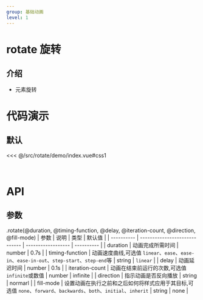 ```yaml
---
group: 基础动画
level: 1
---
```


# rotate 旋转

## 介绍
* 元素旋转

# 代码演示

## 默认

<<< @/src/rotate/demo/index.vue#css1

<br />

# API

## 参数

.rotate(@duration, @timing-function, @delay, @iteration-count, @direction, @fill-mode) 
| 参数       | 说明                          | 类型               | 默认值     |
| ---------- | ----------------------------- | ------------------ | ---------- |
| duration       | 动画完成所需时间                 | number           | 0.7s  |
| timing-function       | 动画速度曲线,可选值 `linear`、`ease`、`ease-in`、`ease-in-out`、`step-start`、`step-end`等 | string | `linear`     |
| delay     | 动画延迟时间  | number | 0.1s |
| iteration-count | 动画在结束前运行的次数,可选值 `infinite`或数值     | number | infinite |
| direction | 指示动画是否反向播放  | string | normarl |
| fill-mode | 设置动画在执行之前和之后如何将样式应用于其目标,可选值 `none`、`forward`、`backwards`、`both`、`initial`、`inherit` | string | none |
<br />